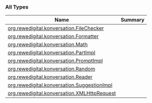 

### All Types

| Name | Summary |
|---|---|
| [org.rewedigital.konversation.FileChecker](../org.rewedigital.konversation/-file-checker/index.md) |  |
| [org.rewedigital.konversation.Formatter](../org.rewedigital.konversation/-formatter/index.md) |  |
| [org.rewedigital.konversation.Math](../org.rewedigital.konversation/-math/index.md) |  |
| [org.rewedigital.konversation.PartImpl](../org.rewedigital.konversation/-part-impl/index.md) |  |
| [org.rewedigital.konversation.PromptImpl](../org.rewedigital.konversation/-prompt-impl/index.md) |  |
| [org.rewedigital.konversation.Random](../org.rewedigital.konversation/-random/index.md) |  |
| [org.rewedigital.konversation.Reader](../org.rewedigital.konversation/-reader/index.md) |  |
| [org.rewedigital.konversation.SuggestionImpl](../org.rewedigital.konversation/-suggestion-impl/index.md) |  |
| [org.rewedigital.konversation.XMLHttpRequest](../org.rewedigital.konversation/-x-m-l-http-request/index.md) |  |
